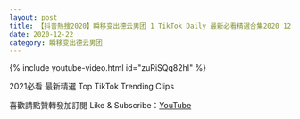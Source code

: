 ```yaml
---
layout: post
title: 【抖音熱搜2020】瞬移变出德云男团 1 TikTok Daily 最新必看精選合集2020 12 22
date: 2020-12-22
category: 瞬移变出德云男团
---
```


{% include youtube-video.html id="zuRiSQq82hI" %}

2021必看 最新精選 Top TikTok Trending Clips

喜歡請點贊轉發加訂閱 Like & Subscribe：[YouTube](https://www.youtube.com/channel/UCAoR7VcanIPd04uEq_GIylA/videos)

